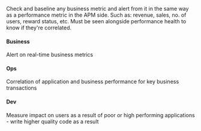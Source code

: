 Check and baseline any business metric and alert from it in the same way as a performance metric in the APM side. Such as: revenue, sales, no. of users, reward status, etc.
Must be seen alongside performance health to know if they're correlated.
#### Business
Alert on real-time business metrics
#### Ops
Correlation of application and business performance for key business transactions
#### Dev
Measure impact on users as a result of poor or high performing applications - write higher quality code as a result